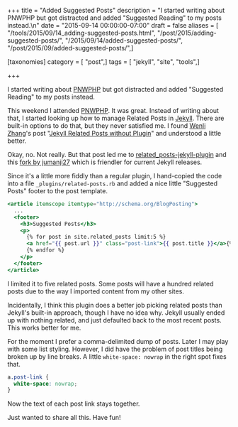 +++
title = "Added Suggested Posts"
description = "I started writing about PNWPHP but got distracted and added \"Suggested Reading\" to my posts instead.\n"
date = "2015-09-14 00:00:00-07:00"
draft = false
aliases = [ "/tools/2015/09/14_adding-suggested-posts.html", "/post/2015/adding-suggested-posts/", "/2015/09/14/added-suggested-posts/", "/post/2015/09/added-suggested-posts/",]

[taxonomies]
category = [ "post",]
tags = [ "jekyll", "site", "tools",]

+++

I started writing about [PNWPHP][] but got distracted and added "Suggested
Reading" to my posts instead.

[PNWPHP]: http://www.pnwphp.com/

<!--more-->

This weekend I attended [PNWPHP][]. It was great. Instead of writing about that,
I started looking up how to manage Related Posts in [Jekyll][]. There are built-in
options to do that, but they never satisfied me. I found [Wenli Zhang][]'s post
"[Jekyll Related Posts without Plugin][]" and understood a little better.

Okay, no. Not really. But that post led me to [related_posts-jekyll-plugin][] and
this [fork by jumanji27][] which is friendler for current Jekyll releases.

[Jekyll]: http://jekyllrb.com
[Wenli Zhang]: http://zhangwenli.com/
[Jekyll Related Posts without Plugin]: http://zhangwenli.com/blog/2014/07/15/jekyll-related-posts-without-plugin/
[related_posts-jekyll-plugin]: https://github.com/LawrenceWoodman/related_posts-jekyll_plugin
[fork by jumanji27]: https://github.com/jumanji27/related_posts-jekyll_plugin

Since it's a little more fiddly than a regular plugin, I hand-copied the code into a file `_plugins/related-posts.rb`
and added a nice little "Suggested Posts" footer to the post template.

``` handlebars
<article itemscope itemtype="http://schema.org/BlogPosting">
  ...
  <footer>
    <h3>Suggested Posts</h3>
    <p>
      {% for post in site.related_posts limit:5 %}
      <a href="{{ post.url }}" class="post-link">{{ post.title }}</a>{% unless forloop.last %}, {% endunless %}
      {% endfor %}
    </p>
  </footer>
</article>
```

I limited it to five related posts. Some posts will
have a hundred related posts due to the way I imported content from my other
sites.

Incidentally, I think this plugin does a better job picking related posts than
Jekyll's built-in approach, though I have no idea why. Jekyll usually ended up
with nothing related, and just defaulted back to the most recent posts. This
works better for me.

For the moment I prefer a comma-delimited dump of posts. Later I may play with
some list styling. However, I did have the problem of post titles being broken
up by line breaks. A little `white-space: nowrap` in the right spot fixes that.

``` css
a.post-link {
  white-space: nowrap;
}
```

Now the text of each post link stays together.

Just wanted to share all this. Have fun!